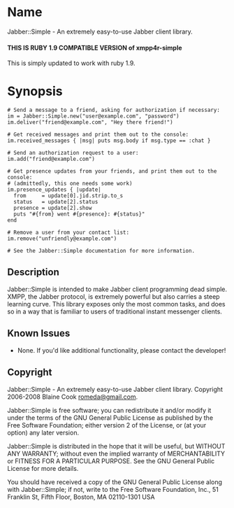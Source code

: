 # Name

Jabber::Simple - An extremely easy-to-use Jabber client library.

#### THIS IS RUBY 1.9 COMPATIBLE VERSION of xmpp4r-simple

This is simply updated to work with ruby 1.9.

# Synopsis
    
    # Send a message to a friend, asking for authorization if necessary:
    im = Jabber::Simple.new("user@example.com", "password")
    im.deliver("friend@example.com", "Hey there friend!")

    # Get received messages and print them out to the console:
    im.received_messages { |msg| puts msg.body if msg.type == :chat }

    # Send an authorization request to a user:
    im.add("friend@example.com")

    # Get presence updates from your friends, and print them out to the console:
    # (admittedly, this one needs some work)
    im.presence_updates { |update|
      from     = update[0].jid.strip.to_s
      status   = update[2].status
      presence = update[2].show
      puts "#{from} went #{presence}: #{status}"
    end

    # Remove a user from your contact list:
    im.remove("unfriendly@example.com")

    # See the Jabber::Simple documentation for more information.


## Description

Jabber::Simple is intended to make Jabber client programming dead simple. XMPP,
the Jabber protocol, is extremely powerful but also carries a steep learning
curve. This library exposes only the most common tasks, and does so in a way
that is familiar to users of traditional instant messenger clients.

## Known Issues

* None. If you'd like additional functionality, please contact the developer!

## Copyright

Jabber::Simple - An extremely easy-to-use Jabber client library.
Copyright 2006-2008 Blaine Cook <romeda@gmail.com>.

Jabber::Simple is free software; you can redistribute it and/or modify
it under the terms of the GNU General Public License as published by
the Free Software Foundation; either version 2 of the License, or
(at your option) any later version.

Jabber::Simple is distributed in the hope that it will be useful,
but WITHOUT ANY WARRANTY; without even the implied warranty of
MERCHANTABILITY or FITNESS FOR A PARTICULAR PURPOSE.  See the
GNU General Public License for more details.

You should have received a copy of the GNU General Public License
along with Jabber::Simple; if not, write to the Free Software
Foundation, Inc., 51 Franklin St, Fifth Floor, Boston, MA  02110-1301  USA
